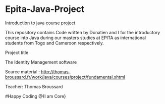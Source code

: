 # Epita-Java-Project
Introduction to java course project

This repository contains Code written by Donatien and I for the introductory course into Java during our masters studies at EPITA 
as international students from Togo and Cameroon respectively.

Project title

The Identity Management software


Source material : http://thomas-broussard.fr/work/java/courses/project/fundamental.xhtml

Teacher: Thomas Broussard


#Happy Coding                    @{I am Core}
